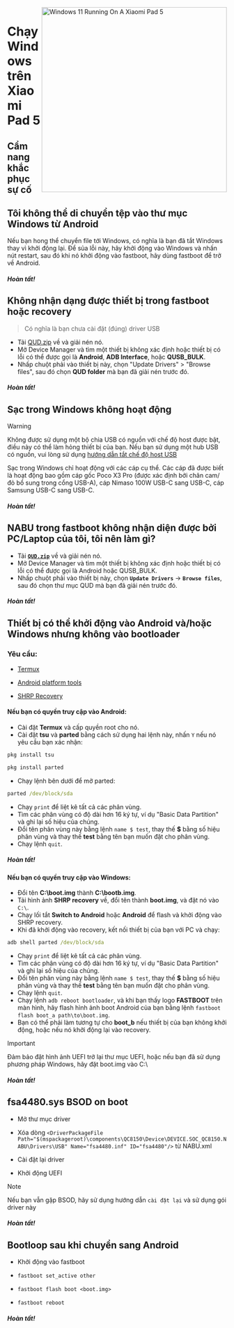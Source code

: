 <img align="right" src="https://raw.githubusercontent.com/erdilS/Port-Windows-11-Xiaomi-Pad-5/main/nabu.png" width="425" alt="Windows 11 Running On A Xiaomi Pad 5">

# Chạy Windows trên Xiaomi Pad 5

## Cẩm nang khắc phục sự cố

## Tôi không thể di chuyển tệp vào thư mục Windows từ Android

Nếu bạn hong thể chuyển file tới Windows, có nghĩa là bạn đã tắt Windows thay vì khởi động lại. Để sủa lỗi này, hãy khởi động vào Windows và nhấn nút restart, sau đó khi nó khởi động vào fastboot, hãy dùng fastboot để trở về Android.

##### Hoàn tất!
## Không nhận dạng được thiết bị trong fastboot hoặc recovery
> Có nghĩa là bạn chưa cài đặt (đúng) driver USB
- Tải [QUD.zip](https://github.com/n00b69/woa-betalm/releases/download/Qfil/QUD.zip) về và giải nén nó.
- Mở Device Manager và tìm một thiết bị không xác định hoặc thiết bị có lỗi có thể được gọi là **Android**, **ADB Interface**, hoặc **QUSB_BULK**.
- Nhấp chuột phải vào thiết bị này, chọn "Update Drivers" > "Browse files", sau đó chọn **QUD folder** mà bạn đã giải nén trước đó.

##### Hoàn tất!

## Sạc trong Windows không hoạt động
> [!WARNING]
> Không được sử dụng một bộ chia USB có nguồn với chế độ host được bật, điều này có thể làm hỏng thiết bị của bạn. Nếu bạn sử dụng một hub USB có nguồn, vui lòng sử dụng [hướng dẫn tắt chế độ host USB](/guide/Vietnamese/Additional-materials-vi.md#Disabling-USB-host-mode)

Sạc trong Windows chỉ hoạt động với các cáp cụ thể. Các cáp đã được biết là hoạt động bao gồm cáp gốc Poco X3 Pro (được xác định bởi chân cam/đỏ bổ sung trong cổng USB-A), cáp Nimaso 100W USB-C sang USB-C, cáp Samsung USB-C sang USB-C.

##### Hoàn tất!

## NABU trong fastboot không nhận diện được bởi PC/Laptop của tôi, tôi nên làm gì?
- Tải [**`QUD.zip`**](https://github.com/n00b69/woa-betalm/releases/download/Qfil/QUD.zip) về và giải nén nó.
- Mở Device Manager và tìm một thiết bị không xác định hoặc thiết bị có lỗi có thể được gọi là Android hoặc QUSB_BULK.
- Nhấp chuột phải vào thiết bị này, chọn **```Update Drivers```** → **`Browse files`**, sau đó chọn thư mục QUD mà bạn đã giải nén trước đó.

##### Hoàn tất!


## Thiết bị có thể khởi động vào Android và/hoặc Windows nhưng không vào bootloader

### Yêu cầu:
- [Termux](https://play.google.com/store/apps/details?id=com.termux)

- [Android platform tools](https://developer.android.com/studio/releases/platform-tools)

- [SHRP Recovery](https://github.com/erdilS/Port-Windows-11-Xiaomi-Pad-5/releases/download/1.0/SHRP.img)

#### Nếu bạn có quyền truy cập vào Android:
- Cài đặt **Termux** và cấp quyền root cho nó.
- Cài đặt **tsu** và **parted** bằng cách sử dụng hai lệnh này, nhấn `Y` nếu nó yêu cầu bạn xác nhận:
```cmd
pkg install tsu
```
```cmd
pkg install parted
```
- Chạy lệnh bên dưới để mở parted:
```cmd
parted /dev/block/sda
```
- Chạy ```print``` để liệt kê tất cả các phân vùng.
- Tìm các phân vùng có độ dài hơn 16 ký tự, ví dụ "Basic Data Partition" và ghi lại số hiệu của chúng.
- Đổi tên phân vùng này bằng lệnh ```name $ test```, thay thế **$** bằng số hiệu phân vùng và thay thế **test** bằng tên bạn muốn đặt cho phân vùng.
- Chạy lệnh ```quit```.

##### Hoàn tất!


#### Nếu bạn có quyền truy cập vào Windows:
- Đổi tên **C:\boot.img** thành **C:\bootb.img**.
- Tải hình ảnh **SHRP recovery** về, đổi tên thành **boot.img**, và đặt nó vào `C:\`.
- Chạy lối tắt **Switch to Android** hoặc **Android** để flash và khởi động vào SHRP recovery.
- Khi đã khởi động vào recovery, kết nối thiết bị của bạn với PC và chạy:
```cmd
adb shell parted /dev/block/sda
```
- Chạy ```print``` để liệt kê tất cả các phân vùng.
- Tìm các phân vùng có độ dài hơn 16 ký tự, ví dụ "Basic Data Partition" và ghi lại số hiệu của chúng.
- Đổi tên phân vùng này bằng lệnh ```name $ test```, thay thế **$** bằng số hiệu phân vùng và thay thế **test** bằng tên bạn muốn đặt cho phân vùng.
- Chạy lệnh ```quit```.
- Chạy lệnh ```adb reboot bootloader```, và khi bạn thấy logo **FASTBOOT** trên màn hình, hãy flash hình ảnh boot Android của bạn bằng lệnh ```fastboot flash boot_a path\to\boot.img```.
- Bạn có thể phải làm tương tự cho **boot_b** nếu thiết bị của bạn không khởi động, hoặc nếu nó khởi động lại vào recovery.

> [!important]
> Đảm bảo đặt hình ảnh UEFI trở lại thư mục UEFI, hoặc nếu bạn đã sử dụng phương pháp Windows, hãy đặt boot.img vào C:\

##### Hoàn tất!

## fsa4480.sys BSOD on boot
- Mở thư mục driver

- Xóa dòng ```<DriverPackageFile Path="$(mspackageroot)\components\QC8150\Device\DEVICE.SOC_QC8150.NABU\Drivers\USB" Name="fsa4480.inf" ID="fsa4480"/>``` từ NABU.xml

- Cài đặt lại driver

- Khởi động UEFI
> [!NOTE]
> Nếu bạn vẫn gặp BSOD, hãy sử dụng hướng dẫn `cài đặt lại` và sử dụng gói driver này

##### Hoàn tất!

## Bootloop sau khi chuyển sang Android
- Khởi động vào fastboot

- ```fastboot set_active other```

- ```fastboot flash boot <boot.img>```

- ```fastboot reboot```

##### Hoàn tất!

















